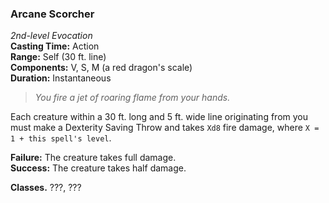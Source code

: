 ### Arcane Scorcher  
*2nd-level Evocation*  
**Casting Time:** Action  
**Range:** Self (30 ft. line)  
**Components:** V, S, M (a red dragon's scale)  
**Duration:** Instantaneous  

> *You fire a jet of roaring flame from your hands.*

Each creature within a 30 ft. long and 5 ft. wide line originating from you must make a Dexterity Saving Throw and takes `Xd8` fire damage, where `X = 1 + this spell's level`.

**Failure:** The creature takes full damage.  
**Success:** The creature takes half damage.  

**Classes.** ???, ???